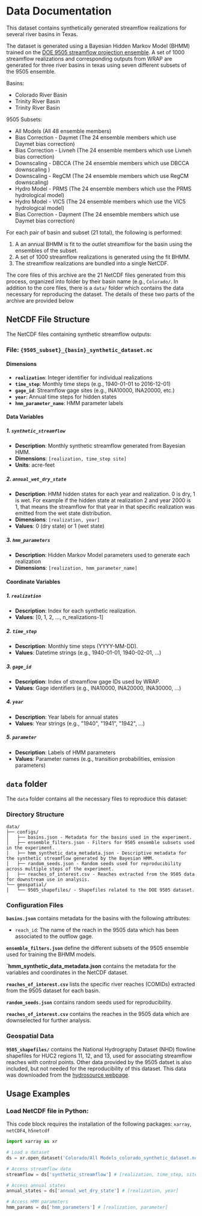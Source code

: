 # Data Documentation

This dataset contains synthetically generated streamflow realizations for several river basins in Texas.

The dataset is generated using a Bayesian Hidden Markov Model (BHMM) trained on the [DOE 9505 streamflow projection ensemble](https://hydrosource.ornl.gov/data/datasets/9505v3_1/). A set of 1000 streamflow realizations and corresponding outputs from WRAP are generated for three river basins in texas using seven different subsets of the 9505 ensemble.

Basins:
- Colorado River Basin
- Trinity River Basin
- Trinity River Basin

9505 Subsets:
- All Models (All 48 ensemble members)
- Bias Correction - Daymet (The 24 ensemble members which use Daymet bias correction)
- Bias Correction - Livneh (The 24 ensemble members which use Livneh bias correction)
- Downscaling - DBCCA (The 24 ensemble members which use DBCCA downscaling )
- Downscaling - RegCM (The 24 ensemble members which use RegCM downscaling)
- Hydro Model - PRMS (The 24 ensemble members which use the PRMS hydrological model)
- Hydro Model - VIC5 (The 24 ensemble members which use the VIC5 hydrological model)
- Bias Correction - Dayment (The 24 ensemble members which use Daymet bias correction)

For each pair of basin and subset (21 total), the following is performed:
1. A an annual BHMM is fit to the outlet streamflow for the basin using the ensembles of the subset.
2. A set of 1000 streamflow realizations is generated using the fit BHMM.
3. The streamflow realizations are bundled into a single NetCDF.

The core files of this archive are the 21 NetCDF files generated from this process, organized into folder by their basin name (e.g., `Colorado/`. In addition to the core files, there is a `data/` folder which contains the data necessary for reproducing the dataset. The details of these two parts of the archive are provided below


## NetCDF File Structure

The NetCDF files containing synthetic streamflow outputs:

### File: `{9505_subset}_{basin}_synthetic_dataset.nc`

#### Dimensions
- **`realization`**: Integer identifier for individual realizations
- **`time_step`**: Monthly time steps (e.g., 1940-01-01 to 2016-12-01)
- **`gage_id`**: Streamflow gage sites (e.g., INA10000, INA20000, etc.)
- **`year`**: Annual time steps for hidden states
- **`hmm_parameter_name`**: HMM parameter labels

#### Data Variables

##### 1. `synthetic_streamflow`
- **Description**: Monthly synthetic streamflow generated from Bayesian HMM.
- **Dimensions**: `[realization, time_step site]`
- **Units**: acre-feet

##### 2. `annual_wet_dry_state`
- **Description**: HMM hidden states for each year and realization. 0 is dry, 1 is wet. For example if the hidden state at realization 2 and year 2000 is 1, that means the streamflow for that year in that specific realization was emitted from the wet state distribution.
- **Dimensions**: `[realization, year]`
- **Values**: 0 (dry state) or 1 (wet state)

##### 3. `hmm_parameters`
- **Description**: Hidden Markov Model parameters used to generate each realization
- **Dimensions**: `[realization, hmm_parameter_name]`

#### Coordinate Variables

##### 1. `realization`
- **Description**: Index for each synthetic realization.
- **Values**: [0, 1, 2, ..., n_realizations-1]

##### 2. `time_step`
- **Description**: Monthly time steps (YYYY-MM-DD).
- **Values**: Datetime strings (e.g., 1940-01-01, 1940-02-01, ...)

##### 3. `gage_id`
- **Description**: Index of streamflow gage IDs used by WRAP.
- **Values**: Gage identifiers (e.g., INA10000, INA20000, INA30000, ...)

##### 4. `year`
- **Description**: Year labels for annual states
- **Values**: Year strings (e.g., "1940", "1941", "1942", ...)

##### 5. `parameter`
- **Description**: Labels of HMM parameters
- **Values**: Parameter names (e.g., transition probabilities, emission parameters)

## `data` folder

The `data` folder contains all the necessary files to reproduce this dataset:

### Directory Structure
```
data/
├── configs/
│   ├── basins.json - Metadata for the basins used in the experiment.
│   ├── ensemble_filters.json - Filters for 9505 ensemble subsets used in the experiment.
│   ├── hmm_synthetic_data_metadata.json - Descriptive metadata for the synthetic streamflow generated by the Bayesian HMM.
│   ├── random_seeds.json - Random seeds used for reproducibility across multiple steps of the experiment.
│   ├── reaches_of_interest.csv - Reaches extracted from the 9505 data for downstream use in analysis.
└── geospatial/
│   └── 9505_shapefiles/ - Shapefiles related to the DOE 9505 dataset.

```

### Configuration Files

**`basins.json`** contains metadata for the basins with the following attributes:
- `reach_id`: The name of the reach in the 9505 data which has been associated to the outflow gage.

**`ensemble_filters.json`** define the different subsets of the 9505 ensemble used for training the BHMM models.

**`hmm_synthetic_data_metadata.json** contains the metadata for the variables and coordinates in the NetCDF dataset.

**`reaches_of_interest.csv`** lists the specific river reaches (COMIDs) extracted from the 9505 dataset for each basin.

**`random_seeds.json`** contains random seeds used for reproducibility.

**`reaches_of_interest.csv`** contains the reaches in the 9505 data which are downselected for further analysis.

### Geospatial Data

**`9505_shapefiles/`** contains the National Hydrography Dataset (NHD) flowline shapefiles for HUC2 regions 11, 12, and 13, used for associating streamflow reaches with control points. Other data provided by the 9505 datset is also included, but not needed for the reproducibility of this dataset. This data was downloaded from the [hydrosource webpage](https://hydrosource.ornl.gov/data/datasets/9505v3_1/).


## Usage Examples

### Load NetCDF file in Python:
This code block requires the installation of the following packages: `xarray`, `netCDF4`, `h5netcdf`
```python
import xarray as xr

# Load a dataset
ds = xr.open_dataset('Colorado/All Models_colorado_synthetic_dataset.nc')

# Access streamflow data
streamflow = ds['synthetic_streamflow'] # [realization, time_step, site]

# Access annual states
annual_states = ds['annual_wet_dry_state'] # [realization, year]

# Access HMM parameters
hmm_params = ds['hmm_parameters'] # [realization, parameter]
```

